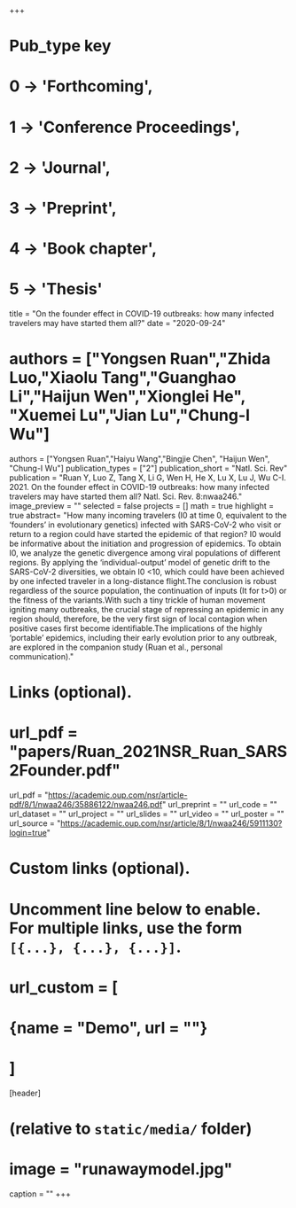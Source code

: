 +++
# Pub_type key
# 0 -> 'Forthcoming',
# 1 -> 'Conference Proceedings',
# 2 -> 'Journal',
# 3 -> 'Preprint',
# 4 -> 'Book chapter',
# 5 -> 'Thesis'


title = "On the founder effect in COVID-19 outbreaks: how many infected travelers may have started them all?"
date = "2020-09-24"
# authors = ["Yongsen Ruan","Zhida Luo,"Xiaolu Tang","Guanghao Li","Haijun Wen","Xionglei He", "Xuemei Lu","Jian Lu","Chung-I Wu"]
authors = ["Yongsen Ruan","Haiyu Wang","Bingjie Chen", "Haijun Wen", "Chung-I Wu"]
publication_types = ["2"]
publication_short = "Natl. Sci. Rev"
publication = "Ruan Y, Luo Z, Tang X, Li G, Wen H, He X, Lu X, Lu J, Wu C-I. 2021. On the founder effect in COVID-19 outbreaks: how many infected travelers may have started them all? Natl. Sci. Rev. 8:nwaa246."
image_preview = ""
selected = false
projects = []
math = true
highlight = true
abstract= "How many incoming travelers (I0 at time 0, equivalent to the ‘founders’ in evolutionary genetics) infected with SARS-CoV-2 who visit or return to a region could have started the epidemic of that region? I0 would be informative about the initiation and progression of epidemics. To obtain I0, we analyze the genetic divergence among viral populations of different regions. By applying the ‘individual-output’ model of genetic drift to the SARS-CoV-2 diversities, we obtain I0 <10, which could have been achieved by one infected traveler in a long-distance flight.The conclusion is robust regardless of the source population, the continuation of inputs (It for t>0) or the fitness of the variants.With such a tiny trickle of human movement igniting many outbreaks, the crucial stage of repressing an epidemic in any region should, therefore, be the very first sign of local contagion when positive cases first become identifiable.The implications of the highly ‘portable’ epidemics, including their early evolution prior to any outbreak, are
explored in the companion study (Ruan et al., personal communication)."

# Links (optional).
# url_pdf = "papers/Ruan_2021NSR_Ruan_SARS2Founder.pdf"
url_pdf = "https://academic.oup.com/nsr/article-pdf/8/1/nwaa246/35886122/nwaa246.pdf"
url_preprint = ""
url_code = ""
url_dataset = ""
url_project = ""
url_slides = ""
url_video = ""
url_poster = ""
url_source = "https://academic.oup.com/nsr/article/8/1/nwaa246/5911130?login=true"

# Custom links (optional).
#   Uncomment line below to enable. For multiple links, use the form `[{...}, {...}, {...}]`.
# url_custom = [
# {name = "Demo", url = ""}
# ]

[header]
# (relative to `static/media/` folder)
# image = "runawaymodel.jpg"
caption = ""
+++

